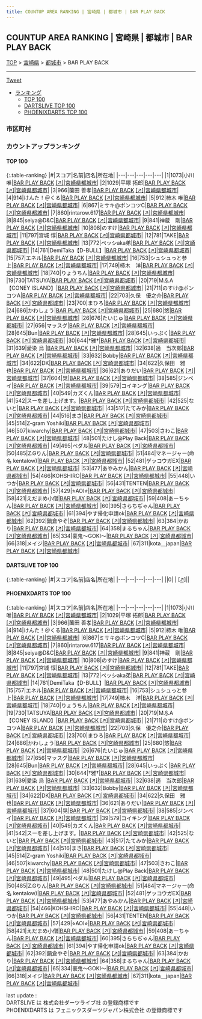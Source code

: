 ```yaml
---
title: COUNTUP AREA RANKING | 宮崎県 | 都城市 | BAR PLAY BACK
---
```

## COUNTUP AREA RANKING | 宮崎県 | 都城市 | BAR PLAY BACK

[TOP](/darts/rank/) > [宮崎県](/darts/rank/宮崎県/) > [都城市](/darts/rank/宮崎県/都城市/) > BAR PLAY BACK

___

<a href="https://twitter.com/share?ref_src=twsrc%5Etfw" data-text="COUNTUP AREA RANKING | 宮崎県都城市BAR PLAY BACK" class="twitter-share-button" data-hashtags="DARTSLIVE,PHOENIXDARTS,darts,ダーツ" data-show-count="false">Tweet</a>

* [ランキング](#カウントアップランキング)
    * [TOP 100](#top-100)
    * [DARTSLIVE TOP 100](#dartslive-top-100)
    * [PHOENIXDARTS TOP 100](#phoenixdarts-top-100)

### 市区町村

<ul>

</ul>

### カウントアップランキング

#### TOP 100



{:.table-ranking}
|#|スコア|名前|店名|所在地|
|---|---|---|---|---|
|1|1073|<span class="rank-name-pd"><span class="pro-icon-pd"></span>小川 唯</span>|<a href="/darts/rank/shops/86162.html">BAR PLAY BACK</a> <a href="https://vs.phoenixdarts.com/jp/shop/shopDetailInfo/s_86162?s_seq=86162">[↗]</a>|<a href="/darts/rank/宮崎県/都城市">宮崎県都城市</a>|
|2|1029|<span class="rank-name-pd">平塚 拓郎</span>|<a href="/darts/rank/shops/86162.html">BAR PLAY BACK</a> <a href="https://vs.phoenixdarts.com/jp/shop/shopDetailInfo/s_86162?s_seq=86162">[↗]</a>|<a href="/darts/rank/宮崎県/都城市">宮崎県都城市</a>|
|3|966|<span class="rank-name-pd">薗田 善孝</span>|<a href="/darts/rank/shops/86162.html">BAR PLAY BACK</a> <a href="https://vs.phoenixdarts.com/jp/shop/shopDetailInfo/s_86162?s_seq=86162">[↗]</a>|<a href="/darts/rank/宮崎県/都城市">宮崎県都城市</a>|
|4|914|<span class="rank-name-pd">けんた！＠くる</span>|<a href="/darts/rank/shops/86162.html">BAR PLAY BACK</a> <a href="https://vs.phoenixdarts.com/jp/shop/shopDetailInfo/s_86162?s_seq=86162">[↗]</a>|<a href="/darts/rank/宮崎県/都城市">宮崎県都城市</a>|
|5|912|<span class="rank-name-pd"><span class="pro-icon-pd"></span>柿木 唯</span>|<a href="/darts/rank/shops/86162.html">BAR PLAY BACK</a> <a href="https://vs.phoenixdarts.com/jp/shop/shopDetailInfo/s_86162?s_seq=86162">[↗]</a>|<a href="/darts/rank/宮崎県/都城市">宮崎県都城市</a>|
|6|867|<span class="rank-name-pd">ミサキ@ポンコツC</span>|<a href="/darts/rank/shops/86162.html">BAR PLAY BACK</a> <a href="https://vs.phoenixdarts.com/jp/shop/shopDetailInfo/s_86162?s_seq=86162">[↗]</a>|<a href="/darts/rank/宮崎県/都城市">宮崎県都城市</a>|
|7|860|<span class="rank-name-pd">rintarow.617</span>|<a href="/darts/rank/shops/86162.html">BAR PLAY BACK</a> <a href="https://vs.phoenixdarts.com/jp/shop/shopDetailInfo/s_86162?s_seq=86162">[↗]</a>|<a href="/darts/rank/宮崎県/都城市">宮崎県都城市</a>|
|8|845|<span class="rank-name-pd">seiya@D&amp;C</span>|<a href="/darts/rank/shops/86162.html">BAR PLAY BACK</a> <a href="https://vs.phoenixdarts.com/jp/shop/shopDetailInfo/s_86162?s_seq=86162">[↗]</a>|<a href="/darts/rank/宮崎県/都城市">宮崎県都城市</a>|
|9|841|<span class="rank-name-pd">神蔵　剛</span>|<a href="/darts/rank/shops/86162.html">BAR PLAY BACK</a> <a href="https://vs.phoenixdarts.com/jp/shop/shopDetailInfo/s_86162?s_seq=86162">[↗]</a>|<a href="/darts/rank/宮崎県/都城市">宮崎県都城市</a>|
|10|808|<span class="rank-name-pd">のすけ</span>|<a href="/darts/rank/shops/86162.html">BAR PLAY BACK</a> <a href="https://vs.phoenixdarts.com/jp/shop/shopDetailInfo/s_86162?s_seq=86162">[↗]</a>|<a href="/darts/rank/宮崎県/都城市">宮崎県都城市</a>|
|11|797|<span class="rank-name-pd">宮城 惇</span>|<a href="/darts/rank/shops/86162.html">BAR PLAY BACK</a> <a href="https://vs.phoenixdarts.com/jp/shop/shopDetailInfo/s_86162?s_seq=86162">[↗]</a>|<a href="/darts/rank/宮崎県/都城市">宮崎県都城市</a>|
|12|781|<span class="rank-name-pd">TAKE</span>|<a href="/darts/rank/shops/86162.html">BAR PLAY BACK</a> <a href="https://vs.phoenixdarts.com/jp/shop/shopDetailInfo/s_86162?s_seq=86162">[↗]</a>|<a href="/darts/rank/宮崎県/都城市">宮崎県都城市</a>|
|13|772|<span class="rank-name-pd">ペッシaka弟</span>|<a href="/darts/rank/shops/86162.html">BAR PLAY BACK</a> <a href="https://vs.phoenixdarts.com/jp/shop/shopDetailInfo/s_86162?s_seq=86162">[↗]</a>|<a href="/darts/rank/宮崎県/都城市">宮崎県都城市</a>|
|14|761|<span class="rank-name-pd">DemiTaka【D-BULL】</span>|<a href="/darts/rank/shops/86162.html">BAR PLAY BACK</a> <a href="https://vs.phoenixdarts.com/jp/shop/shopDetailInfo/s_86162?s_seq=86162">[↗]</a>|<a href="/darts/rank/宮崎県/都城市">宮崎県都城市</a>|
|15|757|<span class="rank-name-pd">エネル</span>|<a href="/darts/rank/shops/86162.html">BAR PLAY BACK</a> <a href="https://vs.phoenixdarts.com/jp/shop/shopDetailInfo/s_86162?s_seq=86162">[↗]</a>|<a href="/darts/rank/宮崎県/都城市">宮崎県都城市</a>|
|16|753|<span class="rank-name-pd">シュシュっと参上</span>|<a href="/darts/rank/shops/86162.html">BAR PLAY BACK</a> <a href="https://vs.phoenixdarts.com/jp/shop/shopDetailInfo/s_86162?s_seq=86162">[↗]</a>|<a href="/darts/rank/宮崎県/都城市">宮崎県都城市</a>|
|17|749|<span class="rank-name-pd">柿木　洋</span>|<a href="/darts/rank/shops/86162.html">BAR PLAY BACK</a> <a href="https://vs.phoenixdarts.com/jp/shop/shopDetailInfo/s_86162?s_seq=86162">[↗]</a>|<a href="/darts/rank/宮崎県/都城市">宮崎県都城市</a>|
|18|740|<span class="rank-name-pd">りょうちん</span>|<a href="/darts/rank/shops/86162.html">BAR PLAY BACK</a> <a href="https://vs.phoenixdarts.com/jp/shop/shopDetailInfo/s_86162?s_seq=86162">[↗]</a>|<a href="/darts/rank/宮崎県/都城市">宮崎県都城市</a>|
|19|730|<span class="rank-name-pd">TATSUYA</span>|<a href="/darts/rank/shops/86162.html">BAR PLAY BACK</a> <a href="https://vs.phoenixdarts.com/jp/shop/shopDetailInfo/s_86162?s_seq=86162">[↗]</a>|<a href="/darts/rank/宮崎県/都城市">宮崎県都城市</a>|
|20|719|<span class="rank-name-pd">M.§.A【CONEY ISLAND】</span>|<a href="/darts/rank/shops/86162.html">BAR PLAY BACK</a> <a href="https://vs.phoenixdarts.com/jp/shop/shopDetailInfo/s_86162?s_seq=86162">[↗]</a>|<a href="/darts/rank/宮崎県/都城市">宮崎県都城市</a>|
|21|711|<span class="rank-name-pd">のすけ@ポンコツA</span>|<a href="/darts/rank/shops/86162.html">BAR PLAY BACK</a> <a href="https://vs.phoenixdarts.com/jp/shop/shopDetailInfo/s_86162?s_seq=86162">[↗]</a>|<a href="/darts/rank/宮崎県/都城市">宮崎県都城市</a>|
|22|703|<span class="rank-name-pd">久保　優之介</span>|<a href="/darts/rank/shops/86162.html">BAR PLAY BACK</a> <a href="https://vs.phoenixdarts.com/jp/shop/shopDetailInfo/s_86162?s_seq=86162">[↗]</a>|<a href="/darts/rank/宮崎県/都城市">宮崎県都城市</a>|
|23|700|<span class="rank-name-pd">まひろ</span>|<a href="/darts/rank/shops/86162.html">BAR PLAY BACK</a> <a href="https://vs.phoenixdarts.com/jp/shop/shopDetailInfo/s_86162?s_seq=86162">[↗]</a>|<a href="/darts/rank/宮崎県/都城市">宮崎県都城市</a>|
|24|686|<span class="rank-name-pd">かわしょう</span>|<a href="/darts/rank/shops/86162.html">BAR PLAY BACK</a> <a href="https://vs.phoenixdarts.com/jp/shop/shopDetailInfo/s_86162?s_seq=86162">[↗]</a>|<a href="/darts/rank/宮崎県/都城市">宮崎県都城市</a>|
|25|680|<span class="rank-name-pd">悠</span>|<a href="/darts/rank/shops/86162.html">BAR PLAY BACK</a> <a href="https://vs.phoenixdarts.com/jp/shop/shopDetailInfo/s_86162?s_seq=86162">[↗]</a>|<a href="/darts/rank/宮崎県/都城市">宮崎県都城市</a>|
|26|676|<span class="rank-name-pd">たいじゅ</span>|<a href="/darts/rank/shops/86162.html">BAR PLAY BACK</a> <a href="https://vs.phoenixdarts.com/jp/shop/shopDetailInfo/s_86162?s_seq=86162">[↗]</a>|<a href="/darts/rank/宮崎県/都城市">宮崎県都城市</a>|
|27|656|<span class="rank-name-pd">マッスグ</span>|<a href="/darts/rank/shops/86162.html">BAR PLAY BACK</a> <a href="https://vs.phoenixdarts.com/jp/shop/shopDetailInfo/s_86162?s_seq=86162">[↗]</a>|<a href="/darts/rank/宮崎県/都城市">宮崎県都城市</a>|
|28|645|<span class="rank-name-pd">Bun</span>|<a href="/darts/rank/shops/86162.html">BAR PLAY BACK</a> <a href="https://vs.phoenixdarts.com/jp/shop/shopDetailInfo/s_86162?s_seq=86162">[↗]</a>|<a href="/darts/rank/宮崎県/都城市">宮崎県都城市</a>|
|28|645|<span class="rank-name-pd">いっぷく</span>|<a href="/darts/rank/shops/86162.html">BAR PLAY BACK</a> <a href="https://vs.phoenixdarts.com/jp/shop/shopDetailInfo/s_86162?s_seq=86162">[↗]</a>|<a href="/darts/rank/宮崎県/都城市">宮崎県都城市</a>|
|30|644|<span class="rank-name-pd">†雅†</span>|<a href="/darts/rank/shops/86162.html">BAR PLAY BACK</a> <a href="https://vs.phoenixdarts.com/jp/shop/shopDetailInfo/s_86162?s_seq=86162">[↗]</a>|<a href="/darts/rank/宮崎県/都城市">宮崎県都城市</a>|
|31|639|<span class="rank-name-pd">愛染 烏 </span>|<a href="/darts/rank/shops/86162.html">BAR PLAY BACK</a> <a href="https://vs.phoenixdarts.com/jp/shop/shopDetailInfo/s_86162?s_seq=86162">[↗]</a>|<a href="/darts/rank/宮崎県/都城市">宮崎県都城市</a>|
|32|638|<span class="rank-name-pd">適　当次郎</span>|<a href="/darts/rank/shops/86162.html">BAR PLAY BACK</a> <a href="https://vs.phoenixdarts.com/jp/shop/shopDetailInfo/s_86162?s_seq=86162">[↗]</a>|<a href="/darts/rank/宮崎県/都城市">宮崎県都城市</a>|
|33|632|<span class="rank-name-pd">Bobby</span>|<a href="/darts/rank/shops/86162.html">BAR PLAY BACK</a> <a href="https://vs.phoenixdarts.com/jp/shop/shopDetailInfo/s_86162?s_seq=86162">[↗]</a>|<a href="/darts/rank/宮崎県/都城市">宮崎県都城市</a>|
|34|622|<span class="rank-name-pd">DK</span>|<a href="/darts/rank/shops/86162.html">BAR PLAY BACK</a> <a href="https://vs.phoenixdarts.com/jp/shop/shopDetailInfo/s_86162?s_seq=86162">[↗]</a>|<a href="/darts/rank/宮崎県/都城市">宮崎県都城市</a>|
|34|622|<span class="rank-name-pd">久保田　雅也</span>|<a href="/darts/rank/shops/86162.html">BAR PLAY BACK</a> <a href="https://vs.phoenixdarts.com/jp/shop/shopDetailInfo/s_86162?s_seq=86162">[↗]</a>|<a href="/darts/rank/宮崎県/都城市">宮崎県都城市</a>|
|36|621|<span class="rank-name-pd">ありだい</span>|<a href="/darts/rank/shops/86162.html">BAR PLAY BACK</a> <a href="https://vs.phoenixdarts.com/jp/shop/shopDetailInfo/s_86162?s_seq=86162">[↗]</a>|<a href="/darts/rank/宮崎県/都城市">宮崎県都城市</a>|
|37|604|<span class="rank-name-pd">晃</span>|<a href="/darts/rank/shops/86162.html">BAR PLAY BACK</a> <a href="https://vs.phoenixdarts.com/jp/shop/shopDetailInfo/s_86162?s_seq=86162">[↗]</a>|<a href="/darts/rank/宮崎県/都城市">宮崎県都城市</a>|
|38|585|<span class="rank-name-pd">ジンベイ</span>|<a href="/darts/rank/shops/86162.html">BAR PLAY BACK</a> <a href="https://vs.phoenixdarts.com/jp/shop/shopDetailInfo/s_86162?s_seq=86162">[↗]</a>|<a href="/darts/rank/宮崎県/都城市">宮崎県都城市</a>|
|39|579|<span class="rank-name-pd">コイキング</span>|<a href="/darts/rank/shops/86162.html">BAR PLAY BACK</a> <a href="https://vs.phoenixdarts.com/jp/shop/shopDetailInfo/s_86162?s_seq=86162">[↗]</a>|<a href="/darts/rank/宮崎県/都城市">宮崎県都城市</a>|
|40|549|<span class="rank-name-pd">カズくん</span>|<a href="/darts/rank/shops/86162.html">BAR PLAY BACK</a> <a href="https://vs.phoenixdarts.com/jp/shop/shopDetailInfo/s_86162?s_seq=86162">[↗]</a>|<a href="/darts/rank/宮崎県/都城市">宮崎県都城市</a>|
|41|542|<span class="rank-name-pd">スーを差し上げます。</span>|<a href="/darts/rank/shops/86162.html">BAR PLAY BACK</a> <a href="https://vs.phoenixdarts.com/jp/shop/shopDetailInfo/s_86162?s_seq=86162">[↗]</a>|<a href="/darts/rank/宮崎県/都城市">宮崎県都城市</a>|
|42|525|<span class="rank-name-pd">ないと</span>|<a href="/darts/rank/shops/86162.html">BAR PLAY BACK</a> <a href="https://vs.phoenixdarts.com/jp/shop/shopDetailInfo/s_86162?s_seq=86162">[↗]</a>|<a href="/darts/rank/宮崎県/都城市">宮崎県都城市</a>|
|43|517|<span class="rank-name-pd">たてみか</span>|<a href="/darts/rank/shops/86162.html">BAR PLAY BACK</a> <a href="https://vs.phoenixdarts.com/jp/shop/shopDetailInfo/s_86162?s_seq=86162">[↗]</a>|<a href="/darts/rank/宮崎県/都城市">宮崎県都城市</a>|
|44|516|<span class="rank-name-pd">まさ</span>|<a href="/darts/rank/shops/86162.html">BAR PLAY BACK</a> <a href="https://vs.phoenixdarts.com/jp/shop/shopDetailInfo/s_86162?s_seq=86162">[↗]</a>|<a href="/darts/rank/宮崎県/都城市">宮崎県都城市</a>|
|45|514|<span class="rank-name-pd">Z-gram  Yoshiki</span>|<a href="/darts/rank/shops/86162.html">BAR PLAY BACK</a> <a href="https://vs.phoenixdarts.com/jp/shop/shopDetailInfo/s_86162?s_seq=86162">[↗]</a>|<a href="/darts/rank/宮崎県/都城市">宮崎県都城市</a>|
|46|507|<span class="rank-name-pd">kiwarchy</span>|<a href="/darts/rank/shops/86162.html">BAR PLAY BACK</a> <a href="https://vs.phoenixdarts.com/jp/shop/shopDetailInfo/s_86162?s_seq=86162">[↗]</a>|<a href="/darts/rank/宮崎県/都城市">宮崎県都城市</a>|
|47|503|<span class="rank-name-pd">さわこ</span>|<a href="/darts/rank/shops/86162.html">BAR PLAY BACK</a> <a href="https://vs.phoenixdarts.com/jp/shop/shopDetailInfo/s_86162?s_seq=86162">[↗]</a>|<a href="/darts/rank/宮崎県/都城市">宮崎県都城市</a>|
|48|501|<span class="rank-name-pd">たけし@Play Back</span>|<a href="/darts/rank/shops/86162.html">BAR PLAY BACK</a> <a href="https://vs.phoenixdarts.com/jp/shop/shopDetailInfo/s_86162?s_seq=86162">[↗]</a>|<a href="/darts/rank/宮崎県/都城市">宮崎県都城市</a>|
|49|495|<span class="rank-name-pd">ペダル</span>|<a href="/darts/rank/shops/86162.html">BAR PLAY BACK</a> <a href="https://vs.phoenixdarts.com/jp/shop/shopDetailInfo/s_86162?s_seq=86162">[↗]</a>|<a href="/darts/rank/宮崎県/都城市">宮崎県都城市</a>|
|50|485|<span class="rank-name-pd">Z.Gりん</span>|<a href="/darts/rank/shops/86162.html">BAR PLAY BACK</a> <a href="https://vs.phoenixdarts.com/jp/shop/shopDetailInfo/s_86162?s_seq=86162">[↗]</a>|<a href="/darts/rank/宮崎県/都城市">宮崎県都城市</a>|
|51|484|<span class="rank-name-pd">マネージャー(命名 kentalow)</span>|<a href="/darts/rank/shops/86162.html">BAR PLAY BACK</a> <a href="https://vs.phoenixdarts.com/jp/shop/shopDetailInfo/s_86162?s_seq=86162">[↗]</a>|<a href="/darts/rank/宮崎県/都城市">宮崎県都城市</a>|
|52|481|<span class="rank-name-pd">ゲッコウガEX</span>|<a href="/darts/rank/shops/86162.html">BAR PLAY BACK</a> <a href="https://vs.phoenixdarts.com/jp/shop/shopDetailInfo/s_86162?s_seq=86162">[↗]</a>|<a href="/darts/rank/宮崎県/都城市">宮崎県都城市</a>|
|53|477|<span class="rank-name-pd">あやみかん</span>|<a href="/darts/rank/shops/86162.html">BAR PLAY BACK</a> <a href="https://vs.phoenixdarts.com/jp/shop/shopDetailInfo/s_86162?s_seq=86162">[↗]</a>|<a href="/darts/rank/宮崎県/都城市">宮崎県都城市</a>|
|54|466|<span class="rank-name-pd">KOHSHIRO</span>|<a href="/darts/rank/shops/86162.html">BAR PLAY BACK</a> <a href="https://vs.phoenixdarts.com/jp/shop/shopDetailInfo/s_86162?s_seq=86162">[↗]</a>|<a href="/darts/rank/宮崎県/都城市">宮崎県都城市</a>|
|55|448|<span class="rank-name-pd">いつか</span>|<a href="/darts/rank/shops/86162.html">BAR PLAY BACK</a> <a href="https://vs.phoenixdarts.com/jp/shop/shopDetailInfo/s_86162?s_seq=86162">[↗]</a>|<a href="/darts/rank/宮崎県/都城市">宮崎県都城市</a>|
|56|431|<span class="rank-name-pd">TENTEN</span>|<a href="/darts/rank/shops/86162.html">BAR PLAY BACK</a> <a href="https://vs.phoenixdarts.com/jp/shop/shopDetailInfo/s_86162?s_seq=86162">[↗]</a>|<a href="/darts/rank/宮崎県/都城市">宮崎県都城市</a>|
|57|429|<span class="rank-name-pd">⭐︎AOI⭐︎</span>|<a href="/darts/rank/shops/86162.html">BAR PLAY BACK</a> <a href="https://vs.phoenixdarts.com/jp/shop/shopDetailInfo/s_86162?s_seq=86162">[↗]</a>|<a href="/darts/rank/宮崎県/都城市">宮崎県都城市</a>|
|58|421|<span class="rank-name-pd">えだまめ小僧</span>|<a href="/darts/rank/shops/86162.html">BAR PLAY BACK</a> <a href="https://vs.phoenixdarts.com/jp/shop/shopDetailInfo/s_86162?s_seq=86162">[↗]</a>|<a href="/darts/rank/宮崎県/都城市">宮崎県都城市</a>|
|59|408|<span class="rank-name-pd">あーちゃん</span>|<a href="/darts/rank/shops/86162.html">BAR PLAY BACK</a> <a href="https://vs.phoenixdarts.com/jp/shop/shopDetailInfo/s_86162?s_seq=86162">[↗]</a>|<a href="/darts/rank/宮崎県/都城市">宮崎県都城市</a>|
|60|395|<span class="rank-name-pd">さらちぢゃん</span>|<a href="/darts/rank/shops/86162.html">BAR PLAY BACK</a> <a href="https://vs.phoenixdarts.com/jp/shop/shopDetailInfo/s_86162?s_seq=86162">[↗]</a>|<a href="/darts/rank/宮崎県/都城市">宮崎県都城市</a>|
|61|394|<span class="rank-name-pd">やす帰化申請ok</span>|<a href="/darts/rank/shops/86162.html">BAR PLAY BACK</a> <a href="https://vs.phoenixdarts.com/jp/shop/shopDetailInfo/s_86162?s_seq=86162">[↗]</a>|<a href="/darts/rank/宮崎県/都城市">宮崎県都城市</a>|
|62|392|<span class="rank-name-pd">鍋倉やぞ</span>|<a href="/darts/rank/shops/86162.html">BAR PLAY BACK</a> <a href="https://vs.phoenixdarts.com/jp/shop/shopDetailInfo/s_86162?s_seq=86162">[↗]</a>|<a href="/darts/rank/宮崎県/都城市">宮崎県都城市</a>|
|63|384|<span class="rank-name-pd">かおり</span>|<a href="/darts/rank/shops/86162.html">BAR PLAY BACK</a> <a href="https://vs.phoenixdarts.com/jp/shop/shopDetailInfo/s_86162?s_seq=86162">[↗]</a>|<a href="/darts/rank/宮崎県/都城市">宮崎県都城市</a>|
|64|358|<span class="rank-name-pd">まるちゃん</span>|<a href="/darts/rank/shops/86162.html">BAR PLAY BACK</a> <a href="https://vs.phoenixdarts.com/jp/shop/shopDetailInfo/s_86162?s_seq=86162">[↗]</a>|<a href="/darts/rank/宮崎県/都城市">宮崎県都城市</a>|
|65|334|<span class="rank-name-pd">豪鬼〜GOKI〜</span>|<a href="/darts/rank/shops/86162.html">BAR PLAY BACK</a> <a href="https://vs.phoenixdarts.com/jp/shop/shopDetailInfo/s_86162?s_seq=86162">[↗]</a>|<a href="/darts/rank/宮崎県/都城市">宮崎県都城市</a>|
|66|318|<span class="rank-name-pd">メイジ</span>|<a href="/darts/rank/shops/86162.html">BAR PLAY BACK</a> <a href="https://vs.phoenixdarts.com/jp/shop/shopDetailInfo/s_86162?s_seq=86162">[↗]</a>|<a href="/darts/rank/宮崎県/都城市">宮崎県都城市</a>|
|67|311|<span class="rank-name-pd">kota＿japan</span>|<a href="/darts/rank/shops/86162.html">BAR PLAY BACK</a> <a href="https://vs.phoenixdarts.com/jp/shop/shopDetailInfo/s_86162?s_seq=86162">[↗]</a>|<a href="/darts/rank/宮崎県/都城市">宮崎県都城市</a>|


#### DARTSLIVE TOP 100



{:.table-ranking}
|#|スコア|名前|店名|所在地|
|---|---|---|---|---|
||0|<span class="rank-name-dl"> </span>|<a href="/darts/rank/shops/.html"></a> <a href="">[↗]</a>|<a href="/darts/rank//"></a>|


#### PHOENIXDARTS TOP 100



{:.table-ranking}
|#|スコア|名前|店名|所在地|
|---|---|---|---|---|
|1|1073|<span class="rank-name-pd"><span class="pro-icon-pd"></span>小川 唯</span>|<a href="/darts/rank/shops/86162.html">BAR PLAY BACK</a> <a href="https://vs.phoenixdarts.com/jp/shop/shopDetailInfo/s_86162?s_seq=86162">[↗]</a>|<a href="/darts/rank/宮崎県/都城市">宮崎県都城市</a>|
|2|1029|<span class="rank-name-pd">平塚 拓郎</span>|<a href="/darts/rank/shops/86162.html">BAR PLAY BACK</a> <a href="https://vs.phoenixdarts.com/jp/shop/shopDetailInfo/s_86162?s_seq=86162">[↗]</a>|<a href="/darts/rank/宮崎県/都城市">宮崎県都城市</a>|
|3|966|<span class="rank-name-pd">薗田 善孝</span>|<a href="/darts/rank/shops/86162.html">BAR PLAY BACK</a> <a href="https://vs.phoenixdarts.com/jp/shop/shopDetailInfo/s_86162?s_seq=86162">[↗]</a>|<a href="/darts/rank/宮崎県/都城市">宮崎県都城市</a>|
|4|914|<span class="rank-name-pd">けんた！＠くる</span>|<a href="/darts/rank/shops/86162.html">BAR PLAY BACK</a> <a href="https://vs.phoenixdarts.com/jp/shop/shopDetailInfo/s_86162?s_seq=86162">[↗]</a>|<a href="/darts/rank/宮崎県/都城市">宮崎県都城市</a>|
|5|912|<span class="rank-name-pd"><span class="pro-icon-pd"></span>柿木 唯</span>|<a href="/darts/rank/shops/86162.html">BAR PLAY BACK</a> <a href="https://vs.phoenixdarts.com/jp/shop/shopDetailInfo/s_86162?s_seq=86162">[↗]</a>|<a href="/darts/rank/宮崎県/都城市">宮崎県都城市</a>|
|6|867|<span class="rank-name-pd">ミサキ@ポンコツC</span>|<a href="/darts/rank/shops/86162.html">BAR PLAY BACK</a> <a href="https://vs.phoenixdarts.com/jp/shop/shopDetailInfo/s_86162?s_seq=86162">[↗]</a>|<a href="/darts/rank/宮崎県/都城市">宮崎県都城市</a>|
|7|860|<span class="rank-name-pd">rintarow.617</span>|<a href="/darts/rank/shops/86162.html">BAR PLAY BACK</a> <a href="https://vs.phoenixdarts.com/jp/shop/shopDetailInfo/s_86162?s_seq=86162">[↗]</a>|<a href="/darts/rank/宮崎県/都城市">宮崎県都城市</a>|
|8|845|<span class="rank-name-pd">seiya@D&amp;C</span>|<a href="/darts/rank/shops/86162.html">BAR PLAY BACK</a> <a href="https://vs.phoenixdarts.com/jp/shop/shopDetailInfo/s_86162?s_seq=86162">[↗]</a>|<a href="/darts/rank/宮崎県/都城市">宮崎県都城市</a>|
|9|841|<span class="rank-name-pd">神蔵　剛</span>|<a href="/darts/rank/shops/86162.html">BAR PLAY BACK</a> <a href="https://vs.phoenixdarts.com/jp/shop/shopDetailInfo/s_86162?s_seq=86162">[↗]</a>|<a href="/darts/rank/宮崎県/都城市">宮崎県都城市</a>|
|10|808|<span class="rank-name-pd">のすけ</span>|<a href="/darts/rank/shops/86162.html">BAR PLAY BACK</a> <a href="https://vs.phoenixdarts.com/jp/shop/shopDetailInfo/s_86162?s_seq=86162">[↗]</a>|<a href="/darts/rank/宮崎県/都城市">宮崎県都城市</a>|
|11|797|<span class="rank-name-pd">宮城 惇</span>|<a href="/darts/rank/shops/86162.html">BAR PLAY BACK</a> <a href="https://vs.phoenixdarts.com/jp/shop/shopDetailInfo/s_86162?s_seq=86162">[↗]</a>|<a href="/darts/rank/宮崎県/都城市">宮崎県都城市</a>|
|12|781|<span class="rank-name-pd">TAKE</span>|<a href="/darts/rank/shops/86162.html">BAR PLAY BACK</a> <a href="https://vs.phoenixdarts.com/jp/shop/shopDetailInfo/s_86162?s_seq=86162">[↗]</a>|<a href="/darts/rank/宮崎県/都城市">宮崎県都城市</a>|
|13|772|<span class="rank-name-pd">ペッシaka弟</span>|<a href="/darts/rank/shops/86162.html">BAR PLAY BACK</a> <a href="https://vs.phoenixdarts.com/jp/shop/shopDetailInfo/s_86162?s_seq=86162">[↗]</a>|<a href="/darts/rank/宮崎県/都城市">宮崎県都城市</a>|
|14|761|<span class="rank-name-pd">DemiTaka【D-BULL】</span>|<a href="/darts/rank/shops/86162.html">BAR PLAY BACK</a> <a href="https://vs.phoenixdarts.com/jp/shop/shopDetailInfo/s_86162?s_seq=86162">[↗]</a>|<a href="/darts/rank/宮崎県/都城市">宮崎県都城市</a>|
|15|757|<span class="rank-name-pd">エネル</span>|<a href="/darts/rank/shops/86162.html">BAR PLAY BACK</a> <a href="https://vs.phoenixdarts.com/jp/shop/shopDetailInfo/s_86162?s_seq=86162">[↗]</a>|<a href="/darts/rank/宮崎県/都城市">宮崎県都城市</a>|
|16|753|<span class="rank-name-pd">シュシュっと参上</span>|<a href="/darts/rank/shops/86162.html">BAR PLAY BACK</a> <a href="https://vs.phoenixdarts.com/jp/shop/shopDetailInfo/s_86162?s_seq=86162">[↗]</a>|<a href="/darts/rank/宮崎県/都城市">宮崎県都城市</a>|
|17|749|<span class="rank-name-pd">柿木　洋</span>|<a href="/darts/rank/shops/86162.html">BAR PLAY BACK</a> <a href="https://vs.phoenixdarts.com/jp/shop/shopDetailInfo/s_86162?s_seq=86162">[↗]</a>|<a href="/darts/rank/宮崎県/都城市">宮崎県都城市</a>|
|18|740|<span class="rank-name-pd">りょうちん</span>|<a href="/darts/rank/shops/86162.html">BAR PLAY BACK</a> <a href="https://vs.phoenixdarts.com/jp/shop/shopDetailInfo/s_86162?s_seq=86162">[↗]</a>|<a href="/darts/rank/宮崎県/都城市">宮崎県都城市</a>|
|19|730|<span class="rank-name-pd">TATSUYA</span>|<a href="/darts/rank/shops/86162.html">BAR PLAY BACK</a> <a href="https://vs.phoenixdarts.com/jp/shop/shopDetailInfo/s_86162?s_seq=86162">[↗]</a>|<a href="/darts/rank/宮崎県/都城市">宮崎県都城市</a>|
|20|719|<span class="rank-name-pd">M.§.A【CONEY ISLAND】</span>|<a href="/darts/rank/shops/86162.html">BAR PLAY BACK</a> <a href="https://vs.phoenixdarts.com/jp/shop/shopDetailInfo/s_86162?s_seq=86162">[↗]</a>|<a href="/darts/rank/宮崎県/都城市">宮崎県都城市</a>|
|21|711|<span class="rank-name-pd">のすけ@ポンコツA</span>|<a href="/darts/rank/shops/86162.html">BAR PLAY BACK</a> <a href="https://vs.phoenixdarts.com/jp/shop/shopDetailInfo/s_86162?s_seq=86162">[↗]</a>|<a href="/darts/rank/宮崎県/都城市">宮崎県都城市</a>|
|22|703|<span class="rank-name-pd">久保　優之介</span>|<a href="/darts/rank/shops/86162.html">BAR PLAY BACK</a> <a href="https://vs.phoenixdarts.com/jp/shop/shopDetailInfo/s_86162?s_seq=86162">[↗]</a>|<a href="/darts/rank/宮崎県/都城市">宮崎県都城市</a>|
|23|700|<span class="rank-name-pd">まひろ</span>|<a href="/darts/rank/shops/86162.html">BAR PLAY BACK</a> <a href="https://vs.phoenixdarts.com/jp/shop/shopDetailInfo/s_86162?s_seq=86162">[↗]</a>|<a href="/darts/rank/宮崎県/都城市">宮崎県都城市</a>|
|24|686|<span class="rank-name-pd">かわしょう</span>|<a href="/darts/rank/shops/86162.html">BAR PLAY BACK</a> <a href="https://vs.phoenixdarts.com/jp/shop/shopDetailInfo/s_86162?s_seq=86162">[↗]</a>|<a href="/darts/rank/宮崎県/都城市">宮崎県都城市</a>|
|25|680|<span class="rank-name-pd">悠</span>|<a href="/darts/rank/shops/86162.html">BAR PLAY BACK</a> <a href="https://vs.phoenixdarts.com/jp/shop/shopDetailInfo/s_86162?s_seq=86162">[↗]</a>|<a href="/darts/rank/宮崎県/都城市">宮崎県都城市</a>|
|26|676|<span class="rank-name-pd">たいじゅ</span>|<a href="/darts/rank/shops/86162.html">BAR PLAY BACK</a> <a href="https://vs.phoenixdarts.com/jp/shop/shopDetailInfo/s_86162?s_seq=86162">[↗]</a>|<a href="/darts/rank/宮崎県/都城市">宮崎県都城市</a>|
|27|656|<span class="rank-name-pd">マッスグ</span>|<a href="/darts/rank/shops/86162.html">BAR PLAY BACK</a> <a href="https://vs.phoenixdarts.com/jp/shop/shopDetailInfo/s_86162?s_seq=86162">[↗]</a>|<a href="/darts/rank/宮崎県/都城市">宮崎県都城市</a>|
|28|645|<span class="rank-name-pd">Bun</span>|<a href="/darts/rank/shops/86162.html">BAR PLAY BACK</a> <a href="https://vs.phoenixdarts.com/jp/shop/shopDetailInfo/s_86162?s_seq=86162">[↗]</a>|<a href="/darts/rank/宮崎県/都城市">宮崎県都城市</a>|
|28|645|<span class="rank-name-pd">いっぷく</span>|<a href="/darts/rank/shops/86162.html">BAR PLAY BACK</a> <a href="https://vs.phoenixdarts.com/jp/shop/shopDetailInfo/s_86162?s_seq=86162">[↗]</a>|<a href="/darts/rank/宮崎県/都城市">宮崎県都城市</a>|
|30|644|<span class="rank-name-pd">†雅†</span>|<a href="/darts/rank/shops/86162.html">BAR PLAY BACK</a> <a href="https://vs.phoenixdarts.com/jp/shop/shopDetailInfo/s_86162?s_seq=86162">[↗]</a>|<a href="/darts/rank/宮崎県/都城市">宮崎県都城市</a>|
|31|639|<span class="rank-name-pd">愛染 烏 </span>|<a href="/darts/rank/shops/86162.html">BAR PLAY BACK</a> <a href="https://vs.phoenixdarts.com/jp/shop/shopDetailInfo/s_86162?s_seq=86162">[↗]</a>|<a href="/darts/rank/宮崎県/都城市">宮崎県都城市</a>|
|32|638|<span class="rank-name-pd">適　当次郎</span>|<a href="/darts/rank/shops/86162.html">BAR PLAY BACK</a> <a href="https://vs.phoenixdarts.com/jp/shop/shopDetailInfo/s_86162?s_seq=86162">[↗]</a>|<a href="/darts/rank/宮崎県/都城市">宮崎県都城市</a>|
|33|632|<span class="rank-name-pd">Bobby</span>|<a href="/darts/rank/shops/86162.html">BAR PLAY BACK</a> <a href="https://vs.phoenixdarts.com/jp/shop/shopDetailInfo/s_86162?s_seq=86162">[↗]</a>|<a href="/darts/rank/宮崎県/都城市">宮崎県都城市</a>|
|34|622|<span class="rank-name-pd">DK</span>|<a href="/darts/rank/shops/86162.html">BAR PLAY BACK</a> <a href="https://vs.phoenixdarts.com/jp/shop/shopDetailInfo/s_86162?s_seq=86162">[↗]</a>|<a href="/darts/rank/宮崎県/都城市">宮崎県都城市</a>|
|34|622|<span class="rank-name-pd">久保田　雅也</span>|<a href="/darts/rank/shops/86162.html">BAR PLAY BACK</a> <a href="https://vs.phoenixdarts.com/jp/shop/shopDetailInfo/s_86162?s_seq=86162">[↗]</a>|<a href="/darts/rank/宮崎県/都城市">宮崎県都城市</a>|
|36|621|<span class="rank-name-pd">ありだい</span>|<a href="/darts/rank/shops/86162.html">BAR PLAY BACK</a> <a href="https://vs.phoenixdarts.com/jp/shop/shopDetailInfo/s_86162?s_seq=86162">[↗]</a>|<a href="/darts/rank/宮崎県/都城市">宮崎県都城市</a>|
|37|604|<span class="rank-name-pd">晃</span>|<a href="/darts/rank/shops/86162.html">BAR PLAY BACK</a> <a href="https://vs.phoenixdarts.com/jp/shop/shopDetailInfo/s_86162?s_seq=86162">[↗]</a>|<a href="/darts/rank/宮崎県/都城市">宮崎県都城市</a>|
|38|585|<span class="rank-name-pd">ジンベイ</span>|<a href="/darts/rank/shops/86162.html">BAR PLAY BACK</a> <a href="https://vs.phoenixdarts.com/jp/shop/shopDetailInfo/s_86162?s_seq=86162">[↗]</a>|<a href="/darts/rank/宮崎県/都城市">宮崎県都城市</a>|
|39|579|<span class="rank-name-pd">コイキング</span>|<a href="/darts/rank/shops/86162.html">BAR PLAY BACK</a> <a href="https://vs.phoenixdarts.com/jp/shop/shopDetailInfo/s_86162?s_seq=86162">[↗]</a>|<a href="/darts/rank/宮崎県/都城市">宮崎県都城市</a>|
|40|549|<span class="rank-name-pd">カズくん</span>|<a href="/darts/rank/shops/86162.html">BAR PLAY BACK</a> <a href="https://vs.phoenixdarts.com/jp/shop/shopDetailInfo/s_86162?s_seq=86162">[↗]</a>|<a href="/darts/rank/宮崎県/都城市">宮崎県都城市</a>|
|41|542|<span class="rank-name-pd">スーを差し上げます。</span>|<a href="/darts/rank/shops/86162.html">BAR PLAY BACK</a> <a href="https://vs.phoenixdarts.com/jp/shop/shopDetailInfo/s_86162?s_seq=86162">[↗]</a>|<a href="/darts/rank/宮崎県/都城市">宮崎県都城市</a>|
|42|525|<span class="rank-name-pd">ないと</span>|<a href="/darts/rank/shops/86162.html">BAR PLAY BACK</a> <a href="https://vs.phoenixdarts.com/jp/shop/shopDetailInfo/s_86162?s_seq=86162">[↗]</a>|<a href="/darts/rank/宮崎県/都城市">宮崎県都城市</a>|
|43|517|<span class="rank-name-pd">たてみか</span>|<a href="/darts/rank/shops/86162.html">BAR PLAY BACK</a> <a href="https://vs.phoenixdarts.com/jp/shop/shopDetailInfo/s_86162?s_seq=86162">[↗]</a>|<a href="/darts/rank/宮崎県/都城市">宮崎県都城市</a>|
|44|516|<span class="rank-name-pd">まさ</span>|<a href="/darts/rank/shops/86162.html">BAR PLAY BACK</a> <a href="https://vs.phoenixdarts.com/jp/shop/shopDetailInfo/s_86162?s_seq=86162">[↗]</a>|<a href="/darts/rank/宮崎県/都城市">宮崎県都城市</a>|
|45|514|<span class="rank-name-pd">Z-gram  Yoshiki</span>|<a href="/darts/rank/shops/86162.html">BAR PLAY BACK</a> <a href="https://vs.phoenixdarts.com/jp/shop/shopDetailInfo/s_86162?s_seq=86162">[↗]</a>|<a href="/darts/rank/宮崎県/都城市">宮崎県都城市</a>|
|46|507|<span class="rank-name-pd">kiwarchy</span>|<a href="/darts/rank/shops/86162.html">BAR PLAY BACK</a> <a href="https://vs.phoenixdarts.com/jp/shop/shopDetailInfo/s_86162?s_seq=86162">[↗]</a>|<a href="/darts/rank/宮崎県/都城市">宮崎県都城市</a>|
|47|503|<span class="rank-name-pd">さわこ</span>|<a href="/darts/rank/shops/86162.html">BAR PLAY BACK</a> <a href="https://vs.phoenixdarts.com/jp/shop/shopDetailInfo/s_86162?s_seq=86162">[↗]</a>|<a href="/darts/rank/宮崎県/都城市">宮崎県都城市</a>|
|48|501|<span class="rank-name-pd">たけし@Play Back</span>|<a href="/darts/rank/shops/86162.html">BAR PLAY BACK</a> <a href="https://vs.phoenixdarts.com/jp/shop/shopDetailInfo/s_86162?s_seq=86162">[↗]</a>|<a href="/darts/rank/宮崎県/都城市">宮崎県都城市</a>|
|49|495|<span class="rank-name-pd">ペダル</span>|<a href="/darts/rank/shops/86162.html">BAR PLAY BACK</a> <a href="https://vs.phoenixdarts.com/jp/shop/shopDetailInfo/s_86162?s_seq=86162">[↗]</a>|<a href="/darts/rank/宮崎県/都城市">宮崎県都城市</a>|
|50|485|<span class="rank-name-pd">Z.Gりん</span>|<a href="/darts/rank/shops/86162.html">BAR PLAY BACK</a> <a href="https://vs.phoenixdarts.com/jp/shop/shopDetailInfo/s_86162?s_seq=86162">[↗]</a>|<a href="/darts/rank/宮崎県/都城市">宮崎県都城市</a>|
|51|484|<span class="rank-name-pd">マネージャー(命名 kentalow)</span>|<a href="/darts/rank/shops/86162.html">BAR PLAY BACK</a> <a href="https://vs.phoenixdarts.com/jp/shop/shopDetailInfo/s_86162?s_seq=86162">[↗]</a>|<a href="/darts/rank/宮崎県/都城市">宮崎県都城市</a>|
|52|481|<span class="rank-name-pd">ゲッコウガEX</span>|<a href="/darts/rank/shops/86162.html">BAR PLAY BACK</a> <a href="https://vs.phoenixdarts.com/jp/shop/shopDetailInfo/s_86162?s_seq=86162">[↗]</a>|<a href="/darts/rank/宮崎県/都城市">宮崎県都城市</a>|
|53|477|<span class="rank-name-pd">あやみかん</span>|<a href="/darts/rank/shops/86162.html">BAR PLAY BACK</a> <a href="https://vs.phoenixdarts.com/jp/shop/shopDetailInfo/s_86162?s_seq=86162">[↗]</a>|<a href="/darts/rank/宮崎県/都城市">宮崎県都城市</a>|
|54|466|<span class="rank-name-pd">KOHSHIRO</span>|<a href="/darts/rank/shops/86162.html">BAR PLAY BACK</a> <a href="https://vs.phoenixdarts.com/jp/shop/shopDetailInfo/s_86162?s_seq=86162">[↗]</a>|<a href="/darts/rank/宮崎県/都城市">宮崎県都城市</a>|
|55|448|<span class="rank-name-pd">いつか</span>|<a href="/darts/rank/shops/86162.html">BAR PLAY BACK</a> <a href="https://vs.phoenixdarts.com/jp/shop/shopDetailInfo/s_86162?s_seq=86162">[↗]</a>|<a href="/darts/rank/宮崎県/都城市">宮崎県都城市</a>|
|56|431|<span class="rank-name-pd">TENTEN</span>|<a href="/darts/rank/shops/86162.html">BAR PLAY BACK</a> <a href="https://vs.phoenixdarts.com/jp/shop/shopDetailInfo/s_86162?s_seq=86162">[↗]</a>|<a href="/darts/rank/宮崎県/都城市">宮崎県都城市</a>|
|57|429|<span class="rank-name-pd">⭐︎AOI⭐︎</span>|<a href="/darts/rank/shops/86162.html">BAR PLAY BACK</a> <a href="https://vs.phoenixdarts.com/jp/shop/shopDetailInfo/s_86162?s_seq=86162">[↗]</a>|<a href="/darts/rank/宮崎県/都城市">宮崎県都城市</a>|
|58|421|<span class="rank-name-pd">えだまめ小僧</span>|<a href="/darts/rank/shops/86162.html">BAR PLAY BACK</a> <a href="https://vs.phoenixdarts.com/jp/shop/shopDetailInfo/s_86162?s_seq=86162">[↗]</a>|<a href="/darts/rank/宮崎県/都城市">宮崎県都城市</a>|
|59|408|<span class="rank-name-pd">あーちゃん</span>|<a href="/darts/rank/shops/86162.html">BAR PLAY BACK</a> <a href="https://vs.phoenixdarts.com/jp/shop/shopDetailInfo/s_86162?s_seq=86162">[↗]</a>|<a href="/darts/rank/宮崎県/都城市">宮崎県都城市</a>|
|60|395|<span class="rank-name-pd">さらちぢゃん</span>|<a href="/darts/rank/shops/86162.html">BAR PLAY BACK</a> <a href="https://vs.phoenixdarts.com/jp/shop/shopDetailInfo/s_86162?s_seq=86162">[↗]</a>|<a href="/darts/rank/宮崎県/都城市">宮崎県都城市</a>|
|61|394|<span class="rank-name-pd">やす帰化申請ok</span>|<a href="/darts/rank/shops/86162.html">BAR PLAY BACK</a> <a href="https://vs.phoenixdarts.com/jp/shop/shopDetailInfo/s_86162?s_seq=86162">[↗]</a>|<a href="/darts/rank/宮崎県/都城市">宮崎県都城市</a>|
|62|392|<span class="rank-name-pd">鍋倉やぞ</span>|<a href="/darts/rank/shops/86162.html">BAR PLAY BACK</a> <a href="https://vs.phoenixdarts.com/jp/shop/shopDetailInfo/s_86162?s_seq=86162">[↗]</a>|<a href="/darts/rank/宮崎県/都城市">宮崎県都城市</a>|
|63|384|<span class="rank-name-pd">かおり</span>|<a href="/darts/rank/shops/86162.html">BAR PLAY BACK</a> <a href="https://vs.phoenixdarts.com/jp/shop/shopDetailInfo/s_86162?s_seq=86162">[↗]</a>|<a href="/darts/rank/宮崎県/都城市">宮崎県都城市</a>|
|64|358|<span class="rank-name-pd">まるちゃん</span>|<a href="/darts/rank/shops/86162.html">BAR PLAY BACK</a> <a href="https://vs.phoenixdarts.com/jp/shop/shopDetailInfo/s_86162?s_seq=86162">[↗]</a>|<a href="/darts/rank/宮崎県/都城市">宮崎県都城市</a>|
|65|334|<span class="rank-name-pd">豪鬼〜GOKI〜</span>|<a href="/darts/rank/shops/86162.html">BAR PLAY BACK</a> <a href="https://vs.phoenixdarts.com/jp/shop/shopDetailInfo/s_86162?s_seq=86162">[↗]</a>|<a href="/darts/rank/宮崎県/都城市">宮崎県都城市</a>|
|66|318|<span class="rank-name-pd">メイジ</span>|<a href="/darts/rank/shops/86162.html">BAR PLAY BACK</a> <a href="https://vs.phoenixdarts.com/jp/shop/shopDetailInfo/s_86162?s_seq=86162">[↗]</a>|<a href="/darts/rank/宮崎県/都城市">宮崎県都城市</a>|
|67|311|<span class="rank-name-pd">kota＿japan</span>|<a href="/darts/rank/shops/86162.html">BAR PLAY BACK</a> <a href="https://vs.phoenixdarts.com/jp/shop/shopDetailInfo/s_86162?s_seq=86162">[↗]</a>|<a href="/darts/rank/宮崎県/都城市">宮崎県都城市</a>|


<div class="footer border-top border-gray-light mt-5 pt-3 text-right text-gray">
    last update : <span style="font-weight: italic" id="foot_last_modified"></span><br />
    DARTSLIVE は 株式会社ダーツライブ社 の登録商標です<br />
    PHOENIXDARTS は フェニックスダーツジャパン株式会社 の登録商標です<br />
</div>

<script src="https://cdnjs.cloudflare.com/ajax/libs/jquery.tablesorter/2.31.3/js/jquery.tablesorter.min.js" integrity="sha512-qzgd5cYSZcosqpzpn7zF2ZId8f/8CHmFKZ8j7mU4OUXTNRd5g+ZHBPsgKEwoqxCtdQvExE5LprwwPAgoicguNg==" crossorigin="anonymous" referrerpolicy="no-referrer"></script>
<link rel="stylesheet" href="https://cdnjs.cloudflare.com/ajax/libs/jquery.tablesorter/2.31.3/css/theme.default.min.css" integrity="sha512-wghhOJkjQX0Lh3NSWvNKeZ0ZpNn+SPVXX1Qyc9OCaogADktxrBiBdKGDoqVUOyhStvMBmJQ8ZdMHiR3wuEq8+w==" crossorigin="anonymous" referrerpolicy="no-referrer" />
<script>
$(function() {
    $(".table-ranking").tablesorter({sortList:[[0, 0]]});
    $("#foot_last_modified").text(formatDate(new Date(document.lastModified), 'yyyy-MM-dd HH:mm:ss'));
});
</script>

<script async src="https://platform.twitter.com/widgets.js" charset="utf-8"></script>